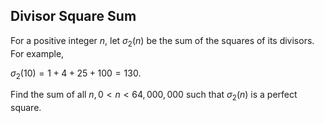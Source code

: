 ## Divisor Square Sum

For a positive integer $n$, let $σ_2(n)$ be the sum of the squares of its divisors. For example,

$σ_2(10) = 1 + 4 + 25 + 100 = 130$.

Find the sum of all $n, 0 < n < 64,000,000$ such that $σ_2(n)$ is a perfect square.
